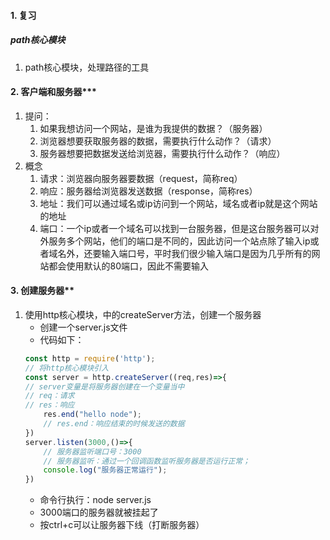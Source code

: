 #### 1. 复习

##### path核心模块

1. path核心模块，处理路径的工具

#### 2. 客户端和服务器***

1. 提问：
    1. 如果我想访问一个网站，是谁为我提供的数据？（服务器）
    2. 浏览器想要获取服务器的数据，需要执行什么动作？（请求）
    3. 服务器想要把数据发送给浏览器，需要执行什么动作？（响应）
2. 概念
    1. 请求：浏览器向服务器要数据（request，简称req）
    2. 响应：服务器给浏览器发送数据（response，简称res）
    3. 地址：我们可以通过域名或ip访问到一个网站，域名或者ip就是这个网站的地址
    4. 端口：一个ip或者一个域名可以找到一台服务器，但是这台服务器可以对外服务多个网站，他们的端口是不同的，因此访问一个站点除了输入ip或者域名外，还要输入端口号，平时我们很少输入端口是因为几乎所有的网站都会使用默认的80端口，因此不需要输入

#### 3. 创建服务器**

1. 使用http核心模块，中的createServer方法，创建一个服务器
    * 创建一个server.js文件
    * 代码如下：
    ```javascript
    const http = require('http');
    // 将http核心模块引入
    const server = http.createServer((req,res)=>{
    // server变量是将服务器创建在一个变量当中
    // req：请求
    // res：响应
        res.end("hello node"); 
        // res.end：响应结束的时候发送的数据
    })
    server.listen(3000,()=>{
        // 服务器监听端口号：3000
        // 服务器监听：通过一个回调函数监听服务器是否运行正常；
        console.log("服务器正常运行");
    })
    ```
    * 命令行执行：node server.js
    * 3000端口的服务器就被挂起了
    * 按ctrl+c可以让服务器下线（打断服务器）